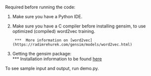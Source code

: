 Required before running the code: 

1. Make sure you have a Python IDE. 

2. Make sure you have a C compiler before installing gensim, to use optimized (compiled) word2vec training. 
             
        ***  More information on [word2vec] (https://radimrehurek.com/gensim/models/word2vec.html)

3. Getting the gensim package:  
        *** Installation information to be found [here](https://radimrehurek.com/gensim/install.html)


To see sample input and output, run demo.py.
